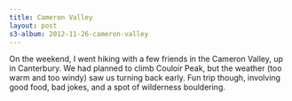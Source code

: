 ```yaml
--- 
title: Cameron Valley
layout: post
s3-album: 2012-11-26-cameron-valley
---
```



On the weekend, I went hiking with a few friends in the Cameron Valley, up in
Canterbury. We had planned to climb Couloir Peak, but the weather (too warm
and too windy) saw us turning back early. Fun trip though, involving good
food, bad jokes, and a spot of wilderness bouldering.


